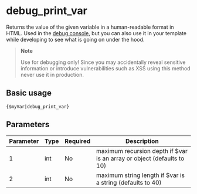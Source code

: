 # debug_print_var



Returns the value of the given variable in a human-readable format in HTML. 
Used in the [debug console](../chapter-debugging-console.md), but you can also use it in your template
while developing to see what is going on under the hood.

> **Note**
>
> Use for debugging only! Since you may accidentally reveal sensitive information or introduce vulnerabilities such as XSS using this
method never use it in production.

## Basic usage
```smarty
{$myVar|debug_print_var}
```


## Parameters

| Parameter | Type | Required | Description                                                            |
|-----------|------|----------|------------------------------------------------------------------------|
| 1         | int  | No       | maximum recursion depth if $var is an array or object (defaults to 10) |
| 2         | int  | No       | maximum string length if $var is a string (defaults to 40)             |


